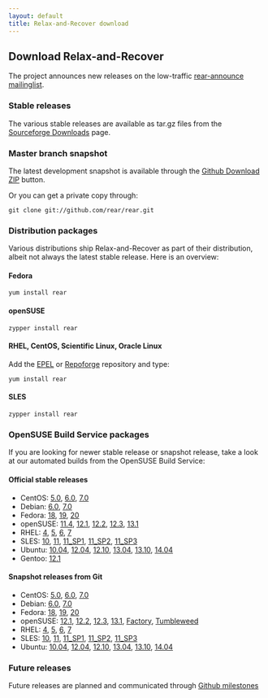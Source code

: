 ```yaml
---
layout: default
title: Relax-and-Recover download
---
```


## Download Relax-and-Recover
The project announces new releases on the low-traffic [rear-announce mailinglist](http://lists.relax-and-recover.org/mailman/listinfo/rear-announce).


### Stable releases
The various stable releases are available as tar.gz files from the
[Sourceforge Downloads](https://sourceforge.net/projects/rear/files/rear/) page.


### Master branch snapshot
The latest development snapshot is available through the
[Github Download ZIP](https://github.com/rear/rear/archive/master.zip) button.

Or you can get a private copy through:

    git clone git://github.com/rear/rear.git


### Distribution packages
Various distributions ship Relax-and-Recover as part of their distribution,
albeit not always the latest stable release. Here is an overview:

#### Fedora

    yum install rear

#### openSUSE

    zypper install rear

#### RHEL, CentOS, Scientific Linux, Oracle Linux
Add the [EPEL](http://apps.fedoraproject.org/packages/rear) or
[Repoforge](http://pkgs.repoforge.org/rear/) repository and type:

    yum install rear

#### SLES

    zypper install rear


### OpenSUSE Build Service packages
If you are looking for newer stable release or snapshot release, take a look at
our automated builds from the OpenSUSE Build Service:

#### Official stable releases

 * CentOS:
    [5.0](http://download.opensuse.org/repositories/Archiving:/Backup:/Rear/CentOS_CentOS-5/noarch/),
    [6.0](http://download.opensuse.org/repositories/Archiving:/Backup:/Rear/CentOS_CentOS-6/noarch/),
    [7.0](http://download.opensuse.org/repositories/Archiving:/Backup:/Rear/CentOS_7/noarch/)
 * Debian:
    [6.0](http://download.opensuse.org/repositories/Archiving:/Backup:/Rear/Debian_6.0/all/),
    [7.0](http://download.opensuse.org/repositories/Archiving:/Backup:/Rear/Debian_7.0/all/)
 * Fedora:
    [18](http://download.opensuse.org/repositories/Archiving:/Backup:/Rear/Fedora_18/noarch/),
    [19](http://download.opensuse.org/repositories/Archiving:/Backup:/Rear/Fedora_19/noarch/),
    [20](http://download.opensuse.org/repositories/Archiving:/Backup:/Rear/Fedora_20/noarch/)
 * openSUSE:
    [11.4](http://download.opensuse.org/repositories/Archiving:/Backup:/Rear/openSUSE_11.4/noarch/),
    [12.1](http://download.opensuse.org/repositories/Archiving:/Backup:/Rear/openSUSE_12.1/noarch/),
    [12.2](http://download.opensuse.org/repositories/Archiving:/Backup:/Rear/openSUSE_12.2/noarch/),
    [12.3](http://download.opensuse.org/repositories/Archiving:/Backup:/Rear/openSUSE_12.3/noarch/),
    [13.1](http://download.opensuse.org/repositories/Archiving:/Backup:/Rear/openSUSE_13.1/noarch/)
 * RHEL:
    [4](http://download.opensuse.org/repositories/Archiving:/Backup:/Rear/RedHat_RHEL-4/noarch/),
    [5](http://download.opensuse.org/repositories/Archiving:/Backup:/Rear/RedHat_RHEL-5/noarch/),
    [6](http://download.opensuse.org/repositories/Archiving:/Backup:/Rear/RedHat_RHEL-6/noarch/),
    [7](http://download.opensuse.org/repositories/Archiving:/Backup:/Rear/RHEL_7/noarch/)
 * SLES:
    [10](http://download.opensuse.org/repositories/Archiving:/Backup:/Rear/SLE_10_SDK/noarch/),
    [11](http://download.opensuse.org/repositories/Archiving:/Backup:/Rear/SLE_11/noarch/),
    [11_SP1](http://download.opensuse.org/repositories/Archiving:/Backup:/Rear/SLE_11_SP1/noarch/),
    [11_SP2](http://download.opensuse.org/repositories/Archiving:/Backup:/Rear/SLE_11_SP2/noarch/),
    [11_SP3](http://download.opensuse.org/repositories/Archiving:/Backup:/Rear/SLE_11_SP3/noarch/)
 * Ubuntu:
    [10.04](http://download.opensuse.org/repositories/Archiving:/Backup:/Rear/xUbuntu_10.04/all/),
    [12.04](http://download.opensuse.org/repositories/Archiving:/Backup:/Rear/xUbuntu_12.04/all/),
    [12.10](http://download.opensuse.org/repositories/Archiving:/Backup:/Rear/xUbuntu_12.10/all/),
    [13.04](http://download.opensuse.org/repositories/Archiving:/Backup:/Rear/xUbuntu_13.04/all/),
    [13.10](http://download.opensuse.org/repositories/Archiving:/Backup:/Rear/xUbuntu_13.10/all/),
    [14.04](http://download.opensuse.org/repositories/Archiving:/Backup:/Rear/xUbuntu_14.04/all/)
 * Gentoo:
    [12.1](https://packages.gentoo.org/package/app-backup/rear)

#### Snapshot releases from Git

 * CentOS:
    [5.0](http://download.opensuse.org/repositories/Archiving:/Backup:/Rear:/Snapshot/CentOS_CentOS-5/noarch/),
    [6.0](http://download.opensuse.org/repositories/Archiving:/Backup:/Rear:/Snapshot/CentOS_CentOS-6/noarch/),
    [7.0](http://download.opensuse.org/repositories/Archiving:/Backup:/Rear:/Snapshot/CentOS_7/noarch/)
 * Debian:
    [6.0](http://download.opensuse.org/repositories/Archiving:/Backup:/Rear:/Snapshot/Debian_6.0/all/),
    [7.0](http://download.opensuse.org/repositories/Archiving:/Backup:/Rear:/Snapshot/Debian_7.0/all/)
 * Fedora:
    [18](http://download.opensuse.org/repositories/Archiving:/Backup:/Rear:/Snapshot/Fedora_18/noarch/),
    [19](http://download.opensuse.org/repositories/Archiving:/Backup:/Rear:/Snapshot/Fedora_19/noarch/),
    [20](http://download.opensuse.org/repositories/Archiving:/Backup:/Rear:/Snapshot/Fedora_20/noarch/)
 * openSUSE:
    [12.1](http://download.opensuse.org/repositories/Archiving:/Backup:/Rear:/Snapshot/openSUSE_12.1/noarch/),
    [12.2](http://download.opensuse.org/repositories/Archiving:/Backup:/Rear:/Snapshot/openSUSE_12.2/noarch/),
    [12.3](http://download.opensuse.org/repositories/Archiving:/Backup:/Rear:/Snapshot/openSUSE_12.3/noarch/),
    [13.1](http://download.opensuse.org/repositories/Archiving:/Backup:/Rear:/Snapshot/openSUSE_13.1/noarch/),
    [Factory](http://download.opensuse.org/repositories/Archiving:/Backup:/Rear:/Snapshot/openSUSE_Factory/noarch/),
    [Tumbleweed](http://download.opensuse.org/repositories/Archiving:/Backup:/Rear:/Snapshot/openSUSE_Tumbleweed/noarch/)
 * RHEL:
    [4](http://download.opensuse.org/repositories/Archiving:/Backup:/Rear:/Snapshot/RedHat_RHEL-4/noarch/),
    [5](http://download.opensuse.org/repositories/Archiving:/Backup:/Rear:/Snapshot/RedHat_RHEL-5/noarch/),
    [6](http://download.opensuse.org/repositories/Archiving:/Backup:/Rear:/Snapshot/RedHat_RHEL-6/noarch/),
    [7](http://download.opensuse.org/repositories/Archiving:/Backup:/Rear:/Snapshot/RHEL_7/noarch/)
 * SLES:
    [10](http://download.opensuse.org/repositories/Archiving:/Backup:/Rear:/Snapshot/SLE_10_SDK/noarch/),
    [11](http://download.opensuse.org/repositories/Archiving:/Backup:/Rear:/Snapshot/SLE_11/noarch/),
    [11_SP1](http://download.opensuse.org/repositories/Archiving:/Backup:/Rear:/Snapshot/SLE_11_SP1/noarch/),
    [11_SP2](http://download.opensuse.org/repositories/Archiving:/Backup:/Rear:/Snapshot/SLE_11_SP2/noarch/),
    [11_SP3](http://download.opensuse.org/repositories/Archiving:/Backup:/Rear:/Snapshot/SLE_11_SP3/noarch/)
 * Ubuntu:
    [10.04](http://download.opensuse.org/repositories/Archiving:/Backup:/Rear:/Snapshot/xUbuntu_10.04/all/),
    [12.04](http://download.opensuse.org/repositories/Archiving:/Backup:/Rear:/Snapshot/xUbuntu_12.04/all/),
    [12.10](http://download.opensuse.org/repositories/Archiving:/Backup:/Rear:/Snapshot/xUbuntu_12.10/all/),
    [13.04](http://download.opensuse.org/repositories/Archiving:/Backup:/Rear:/Snapshot/xUbuntu_13.04/all/),
    [13.10](http://download.opensuse.org/repositories/Archiving:/Backup:/Rear:/Snapshot/xUbuntu_13.10/all/),
    [14.04](http://download.opensuse.org/repositories/Archiving:/Backup:/Rear:/Snapshot/xUbuntu_14.04/all/)


### Future releases
Future releases are planned and communicated through [Github milestones](https://github.com/rear/rear/milestones)
